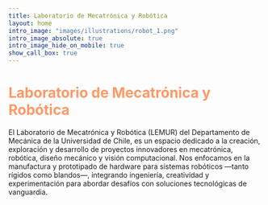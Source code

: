 ```yaml
---
title: Laboratorio de Mecatrónica y Robótica
layout: home
intro_image: "images/illustrations/robot_1.png"
intro_image_absolute: true
intro_image_hide_on_mobile: true
show_call_box: true
---
```


<h1 style="color: #FF9966 ;">Laboratorio de Mecatrónica y Robótica</h1>

El Laboratorio de Mecatrónica y Robótica (LEMUR) del Departamento de Mecánica de la Universidad de Chile, es un espacio dedicado a la creación, exploración y desarrollo de proyectos innovadores en mecatrónica, robótica, diseño mecánico y visión computacional. Nos enfocamos en la manufactura y prototipado de hardware para sistemas robóticos —tanto rígidos como blandos—, integrando ingeniería, creatividad y experimentación para abordar desafíos con soluciones tecnológicas de vanguardia.



